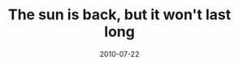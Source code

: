 ---
layout: base.njk
title : 'The sun is back, but it won&#39;t last long' 
view_title : 'The sun is back, but it won&#39;t last long' 
year : '2010' 
date : '2010-07-22' 
img_file : '/drawing/thesunisbackbutitwontlastlong.png' 
html_file : 'thesunisbackbutitwontlastlong' 
next_html : 'thosetreesarereallyfaraway-2.html' 
year_order : '108' 
permalink : "title/{{html_file}}.html"
---